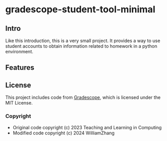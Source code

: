 # gradescope-student-tool-minimal

## Intro

Like this introduction, this is a very small project. It provides a way to use student accounts to obtain information related to homework in a python environment.

## Features

## License

This project includes code from [Gradescope](https://github.com/Teaching-and-Learning-in-Computing/Gradescope), which is licensed under the MIT License.

### Copyright
- Original code copyright (c) 2023 Teaching and Learning in Computing
- Modified code copyright (c) 2024 WilliamZhang

